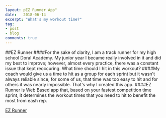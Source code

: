 ```yaml
---
layout: pEZ Runner App"
date:   2018-06-14
excerpt: "What's my workout time?"
tag:
- post
- blog
comments: true
---
```


##EZ Runner
####For the sake of clarity, I am a track runner for my high school Doral Academy. My junior year I became really involved in it
and did my best to improve; however, almost every practice, there was a constant issue that kept reoccuring. What time should I hit in
 this workout?
####My coach would give us a time to hit as a group for each sprint but it wasn't always reliable since, for some of us, that time was too 
easy to hit and for others it was nearly impossible. That's why I created this app.
####EZ Runner is Web Based app that, based on your fastest competition time sprint, it determines the workout times that you need to hit to 
benefit the most from eash rep.

[EZ Runner](https://)

